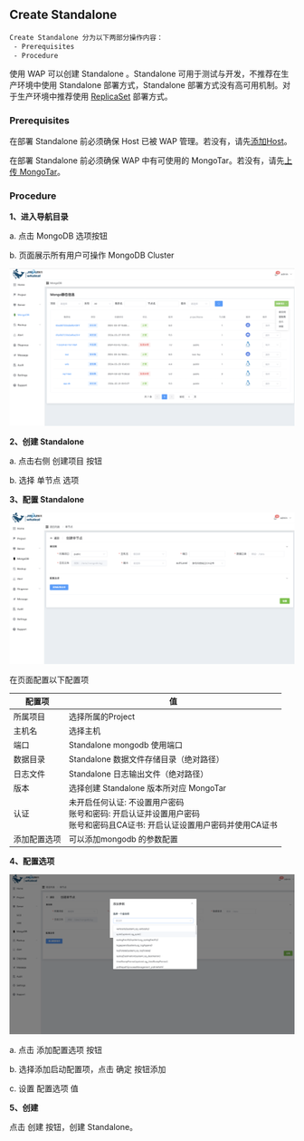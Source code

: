 ## Create Standalone

```
Create Standalone 分为以下两部分操作内容：
 - Prerequisites
 - Procedure
```

使用 WAP 可以创建 Standalone 。Standalone 可用于测试与开发，不推荐在生产环境中使用 Standalone 部署方式，Standalone 部署方式没有高可用机制。对于生产环境中推荐使用 [ReplicaSet](CreateReplicaSet.md) 部署方式。

### Prerequisites

在部署 Standalone 前必须确保 Host 已被 WAP 管理。若没有，请先[添加Host](../../Host/AddHost.md)。

在部署 Standalone 前必须确保 WAP 中有可使用的 MongoTar。若没有，请先[上传 MongoTar](../UploadMongoTar.md)。

### Procedure

**1、进入导航目录**

a. 点击 MongoDB 选项按钮

b. 页面展示所有用户可操作 MongoDB Cluster

![1](../../../../../images/whalealPlatformImages/mongodb.png)

**2、创建 Standalone**

a. 点击右侧 创建项目 按钮

b. 选择 单节点 选项

**3、配置 Standalone**

![1](../../../../../images/whalealPlatformImages/1mongodb.png)

在页面配置以下配置项

| 配置项       | 值                                                           |
| ------------ | ------------------------------------------------------------ |
| 所属项目     | 选择所属的Project                                            |
| 主机名       | 选择主机                                                     |
| 端口         | Standalone mongodb 使用端口                                  |
| 数据目录     | Standalone 数据文件存储目录（绝对路径）                      |
| 日志文件     | Standalone 日志输出文件（绝对路径）                          |
| 版本         | 选择创建 Standalone 版本所对应 MongoTar                      |
| 认证         | 未开启任何认证: 不设置用户密码 <br>账号和密码: 开启认证并设置用户密码 <br/>账号和密码且CA证书: 开启认证设置用户密码并使用CA证书 |
| 添加配置选项 | 可以添加mongodb 的参数配置                                   |

**4、配置选项**

![1](../../../../../images/whalealPlatformImages/CreateStandalone2.png)

a. 点击 添加配置选项 按钮

b. 选择添加启动配置项，点击 确定 按钮添加

c. 设置 配置选项 值

**5、创建**

点击 创建 按钮，创建 Standalone。


